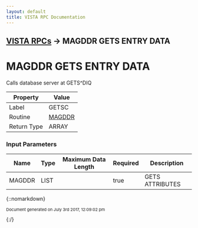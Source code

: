 ```yaml
---
layout: default
title: VISTA RPC Documentation
---
```


## [VISTA RPCs](TableOfContents) &#8594; MAGDDR GETS ENTRY DATA
# MAGDDR GETS ENTRY DATA

Calls database server at GETS^DIQ

Property | Value
--- | ---
Label | GETSC
Routine | [MAGDDR](http://code.osehra.org/dox/Routine_MAGDDR_source.html)
Return Type | ARRAY


### Input Parameters

Name | Type | Maximum Data Length | Required | Description
--- | --- | --- | --- | ---
MAGDDR | LIST |  | true | GETS ATTRIBUTES



{::nomarkdown} <br/><p style="font-size: 11px">Document generated on July 3rd 2017, 12:09:02 pm</p>{:/}
